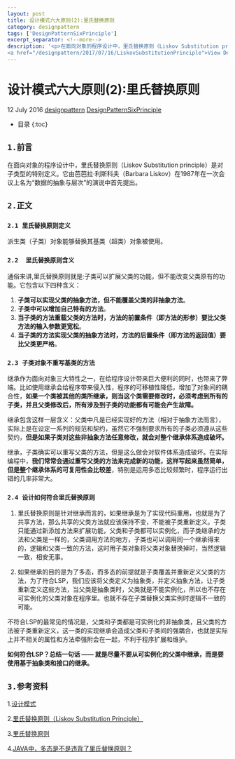```yaml
---
layout: post
title: 设计模式六大原则(2):里氏替换原则
category: designpattern
tags: ['DesignPatternSixPrinciple']
excerpt_separator: <!--more-->
description: '<p>在面向对象的程序设计中，里氏替换原则（Liskov Substitution principle）是对子类型的特别定义。它由芭芭拉·利斯科夫（Barbara Liskov）在1987年在一次会议上名为“数据的抽象与层次”的演说中首先提出。</p>
<a href="/designpattern/2017/07/16/LiskovSubstitutionPrinciple">View Detail<i class="fa fa-angle-right"></i></a>'
---
```

<!--more-->
<div class="article-wrap">
    <h1 id="t1" class="article-title">设计模式六大原则(2):里氏替换原则</h1><!--标题-->
    <p class="article-attrs">
        <span><i class="fa fa-clock-o"></i>12 July 2016</span>
        <span><i class="fa fa-book"></i><a href="/categories/designpattern">designpattern</a></span><!--分类-->
        <span><i class="fa fa-tags"></i><a href="/tags/DesignPatternSixPrinciple"> DesignPatternSixPrinciple</a></span><!--标签-->
    </p>
 </div>
 
 * 目录
 {:toc}

##  `1.前言`

在面向对象的程序设计中，里氏替换原则（Liskov Substitution principle）是对子类型的特别定义。它由芭芭拉·利斯科夫（Barbara Liskov）在1987年在一次会议上名为“数据的抽象与层次”的演说中首先提出。

##  `2.正文`
### `2.1 里氏替换原则定义`

派生类（子类）对象能够替换其基类（超类）对象被使用。

### `2.2  里氏替换原则含义`

通俗来讲,里氏替换原则就是:子类可以扩展父类的功能，但不能改变父类原有的功能。它包含以下四种含义：

1. **子类可以实现父类的抽象方法，但不能覆盖父类的非抽象方法**。
2. **子类中可以增加自己特有的方法**。
3. **当子类的方法重载父类的方法时，方法的前置条件（即方法的形参）要比父类方法的输入参数更宽松**。
4. **当子类的方法实现父类的抽象方法时，方法的后置条件（即方法的返回值）要比父类更严格**。
 
### `2.3 子类对象不重写基类的方法`
 
 继承作为面向对象三大特性之一，在给程序设计带来巨大便利的同时，也带来了弊端。比如使用继承会给程序带来侵入性，程序的可移植性降低，增加了对象间的耦合性，**如果一个类被其他的类所继承，则当这个类需要修改时，必须考虑到所有的子类，并且父类修改后，所有涉及到子类的功能都有可能会产生故障。**
 
继承包含这样一层含义：父类中凡是已经实现好的方法（相对于抽象方法而言），实际上是在设定一系列的规范和契约，虽然它不强制要求所有的子类必须遵从这些契约，**但是如果子类对这些非抽象方法任意修改，就会对整个继承体系造成破坏。**

继承，子类确实可以重写父类的方法，但是这么做会对软件体系造成破坏。在实际编程中，**我们常常会通过重写父类的方法来完成新的功能，这样写起来虽然简单，但是整个继承体系的可复用性会比较差**，特别是运用多态比较频繁时，程序运行出错的几率非常大。

### `2.4 设计如何符合里氏替换原则`

1.  里氏替换原则是针对继承而言的，如果继承是为了实现代码重用，也就是为了共享方法，那么共享的父类方法就应该保持不变，不能被子类重新定义。子类只能通过新添加方法来扩展功能，父类和子类都可以实例化，而子类继承的方法和父类是一样的，父类调用方法的地方，子类也可以调用同一个继承得来的，逻辑和父类一致的方法，这时用子类对象将父类对象替换掉时，当然逻辑一致，相安无事。

2.  如果继承的目的是为了多态，而多态的前提就是子类覆盖并重新定义父类的方法，为了符合LSP，我们应该将父类定义为抽象类，并定义抽象方法，让子类重新定义这些方法，当父类是抽象类时，父类就是不能实例化，所以也不存在可实例化的父类对象在程序里。也就不存在子类替换父类实例时逻辑不一致的可能。

不符合LSP的最常见的情况是，父类和子类都是可实例化的非抽象类，且父类的方法被子类重新定义，这一类的实现继承会造成父类和子类间的强耦合，也就是实际上并不相关的属性和方法牵强附会在一起，不利于程序扩展和维护。 

**如何符合LSP？总结一句话 —— 就是尽量不要从可实例化的父类中继承，而是要使用基于抽象类和接口的继承。**

  
## `3.参考资料`

1.[设计模式](http://design-patterns.readthedocs.io/zh_CN/latest/read_uml.html "Title")

2.[里氏替换原则（Liskov Substitution Principle）](http://www.cnblogs.com/gaochundong/p/liskov_substitution_principle.html "Title")

3.[里氏替换原则](https://zh.wikipedia.org/wiki/%E9%87%8C%E6%B0%8F%E6%9B%BF%E6%8D%A2%E5%8E%9F%E5%88%99 "Title")

4.[JAVA中，多态是不是违背了里氏替换原则？](https://www.zhihu.com/question/27191817 "Title")







